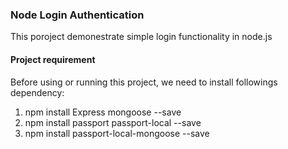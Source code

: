### Node Login Authentication
This poroject demonestrate simple login functionality in node.js

#### Project requirement
Before using or running this project, we need to install followings dependency:

1. npm install Express mongoose  --save
2. npm install passport passport-local --save
3. npm install passport-local-mongoose --save


